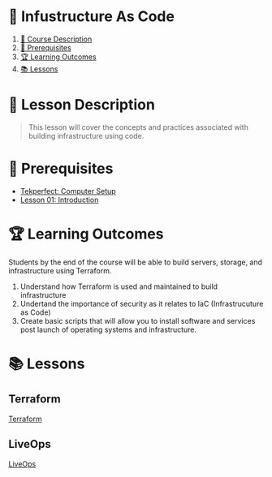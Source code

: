 # 🦾 Infustructure As Code

1. [📝 Course Description](#📝-course-description)
2. [🎯 Prerequisites](#🎯-prerequisites)
3. [🏆 Learning Outcomes](#🏆-learning-outcomes)
4. [📚 Lessons](#📚-lessons)


# 📝 Lesson Description

> This lesson will cover the concepts and practices associated with building infrastructure using code. 

# 🎯 Prerequisites

* [Tekperfect: Computer Setup](/lessons/computer-setup.md)
* [Lesson 01: Introduction](/courses/01-Introduction/home.md)

# 🏆 Learning Outcomes

Students by the end of the course will be able to build servers, storage, and infrastructure using Terraform.

1. Understand how Terraform is used and maintained to build infrastructure
1. Undertand the importance of security as it relates to IaC (Infrastrucuture as Code)
1. Create basic scripts that will allow you to install software and services post launch of operating systems and infrastructure.

# 📚 Lessons

## Terraform

[Terraform](/courses/13-IAC/lessons/terraform.md)

## LiveOps

[LiveOps](/courses/13-IAC/lessons/liveops.md)
